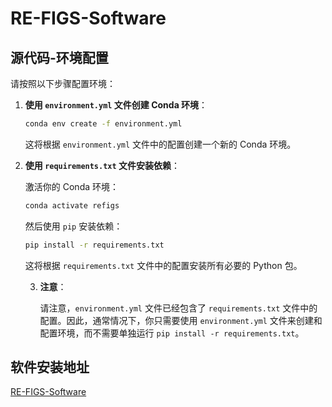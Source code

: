 # RE-FIGS-Software

## 源代码-环境配置

请按照以下步骤配置环境：

1. **使用 `environment.yml` 文件创建 Conda 环境**：

    ```bash
    conda env create -f environment.yml
    ```

    这将根据 `environment.yml` 文件中的配置创建一个新的 Conda 环境。

2. **使用 `requirements.txt` 文件安装依赖**：

    激活你的 Conda 环境：

    ```bash
    conda activate refigs
    ```

    然后使用 `pip` 安装依赖：

    ```bash
    pip install -r requirements.txt
    ```

    这将根据 `requirements.txt` 文件中的配置安装所有必要的 Python 包。

    3. **注意**：

        请注意，`environment.yml` 文件已经包含了 `requirements.txt` 文件中的配置。因此，通常情况下，你只需要使用 `environment.yml` 文件来创建和配置环境，而不需要单独运行 `pip install -r requirements.txt`。

## 软件安装地址

[RE-FIGS-Software](https://github.com/lastmme/REFIGS-Software/releases/tag/test)

